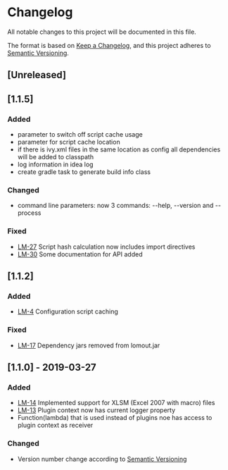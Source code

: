 # Changelog
All notable changes to this project will be documented in this file.

The format is based on [Keep a Changelog](https://keepachangelog.com/en/1.0.0/),
and this project adheres to [Semantic Versioning](https://semver.org/spec/v2.0.0.html).

## [Unreleased]
## [1.1.5]
### Added
- parameter to switch off script cache usage
- parameter for script cache location
- if there is ivy.xml files in the same location as config all dependencies will be added to classpath
- log information in idea log
- create gradle task to generate build info class
### Changed
- command line parameters: now 3 commands: --help, --version and --process 
### Fixed
- [LM-27](https://camsoft.myjetbrains.com/youtrack/issue/LM-27)
    Script hash calculation now includes import directives
- [LM-30](https://camsoft.myjetbrains.com/youtrack/issue/LM307)
    Some documentation for API added
## [1.1.2]
### Added
- [LM-4](https://camsoft.myjetbrains.com/youtrack/issue/LM-4)
    Configuration script caching
### Fixed
- [LM-17](https://camsoft.myjetbrains.com/youtrack/issue/LM-17)
    Dependency jars removed from lomout.jar
## [1.1.0] - 2019-03-27
### Added
- [LM-14](https://camsoft.myjetbrains.com/youtrack/issue/LM-14)
    Implemented support for XLSM (Excel 2007 with macro) files
- [LM-13](https://camsoft.myjetbrains.com/youtrack/issue/LM-13)
    Plugin context now has current logger property
- Function(lambda) that is used instead of plugins noe has access to plugin context as receiver
### Changed
- Version number change according to [Semantic Versioning](https://semver.org/spec/v2.0.0.html)
